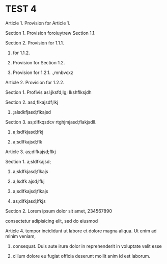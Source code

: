 # TEST 4

Article 1. Provision for Article 1.

Section 1. Provision foroiuytrew Section 1.1.

Section 2. Provision for 1.1.1.

1. for 1.1.2.

2. Provision for Section 1.2.

3. Provision for 1.2.1. .,mnbvcxz

Article 2. Provision for 1.2.2.

Section 1. Profivis asl;jksfd;lg; lkshflksjdh

Section 2. asd;flkajsdf;lkj

1. ;alsdkfjasd;flkajsd

Section 3. as;dlfkqsdcv rtghjmjasd;flakjsdll.

1. a;lsdfkjasd;lfkj

2. a;sdlfkajsd;flk

Article 3. as;dlfkajsd;flkj

Section 1. a;sldfkajsd;

1. a;sldfkjasd;flkajs

2. a;lsdfk ajsd;lfkj

3. a;sdlfkajsd;flkajs

4. as;dlfkjasd;lfkjs

Section 2. Lorem ipsum dolor sit amet, 234567890

consectetur adipisicing elit, sed do eiusmod

Article 4. tempor incididunt ut labore et dolore magna aliqua. Ut enim ad minim veniam,

1. consequat. Duis aute irure dolor in reprehenderit in voluptate velit esse

2. cillum dolore eu fugiat officia deserunt mollit anim id est laborum.

